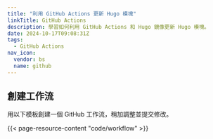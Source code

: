 ```yaml
---
title: "利用 GitHub Actions 更新 Hugo 模塊"
linkTitle: GitHub Actions
description: 學習如何利用 GitHub Actions 和 Hugo 鏡像更新 Hugo 模塊。
date: 2024-10-17T09:08:31Z
tags:
  - GitHub Actions
nav_icon:
  vendor: bs
  name: github
---
```


## 創建工作流

用以下模板創建一個 GitHub 工作流，稍加調整並提交修改。

{{< page-resource-content "code/workflow" >}}
